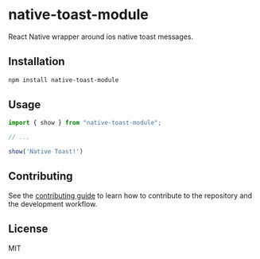 # native-toast-module

React Native wrapper around ios native toast messages.

## Installation

```sh
npm install native-toast-module
```

## Usage

```js
import { show } from "native-toast-module";

// ...

show('Native Toast!')
```

## Contributing

See the [contributing guide](CONTRIBUTING.md) to learn how to contribute to the repository and the development workflow.

## License

MIT
